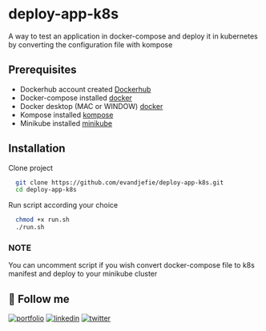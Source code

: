 # deploy-app-k8s
A way to test an application in docker-compose and deploy it in kubernetes by converting the configuration file with kompose

## Prerequisites

- Dockerhub account created [Dockerhub](https://hub.docker.com/)
- Docker-compose installed [docker](https://docs.docker.com/compose/install/)
- Docker desktop (MAC or WINDOW) [docker](https://docs.docker.com/get-docker/)
- Kompose installed [kompose](https://kompose.io/installation/)
- Minikube installed [minikube](https://minikube.sigs.k8s.io/docs/start/)


## Installation

Clone project

```bash
  git clone https://github.com/evandjefie/deploy-app-k8s.git
  cd deploy-app-k8s
```

Run script according your choice

```bash
  chmod +x run.sh
  ./run.sh
```

### NOTE

You can uncomment script if you wish convert docker-compose file to k8s manifest and deploy to your minikube cluster

## 🔗 Follow me
[![portfolio](https://img.shields.io/badge/my_portfolio-000?style=for-the-badge&logo=ko-fi&logoColor=white)](https://evandjefie.my.canva.site)
[![linkedin](https://img.shields.io/badge/linkedin-0A66C2?style=for-the-badge&logo=linkedin&logoColor=white)](https://www.linkedin.com/in/evan-djefie)
[![twitter](https://img.shields.io/badge/twitter-1DA1F2?style=for-the-badge&logo=twitter&logoColor=white)](https://twitter.com/EvanDjefie)